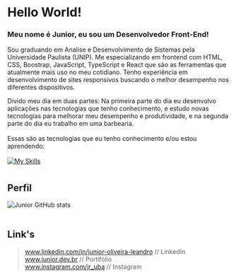 # Hello World!
### Meu nome é Junior, eu sou um Desenvolvedor Front-End!

Sou graduando em Analise e Desenvolvimento de Sistemas pela Universidade Paulista (UNIP). 
Me especializando em frontend com HTML, CSS, Boostrap, JavaScript, TypeScript e React que são as ferramentas que atualmente mais uso no meu cotidiano.
Tenho experiência em desenvolvimento de sites responsivos buscando o melhor desempenho nos diferentes dispositivos.

Divido meu dia em duas partes: Na primeira parte do dia eu desenvolvo aplicações nas tecnologias que tenho conhecimento, e estudo novas tecnologias para melhorar meu desempenho e produtividade, e na segunda parte do dia eu trabalho em uma barbearia.<br/><br/>
Essas são as tecnologias que eu tenho conhecimento e/ou estou aprendendo:<br/><br/>
[![My Skills](https://skillicons.dev/icons?i=git,github,html,css,js,ts,nodejs,react,vite,vscode,bootstrap,vercel,figma,wordpress,arduino,ai,regex,tailwind&perline=9)](https://skillicons.dev)
#
## Perfil
![Junior GitHub stats](https://githubreadmejunior.vercel.app/api?username=junior-leandro&show_icons=true&theme=merko)
<br/><br/>
## Link's
> www.linkedin.com/in/junior-oliveira-leandro // LinkedIn<br/>
> www.junior.dev.br // Portifólio<br/>
> www.instagram.com/jr_uba // Instagram
